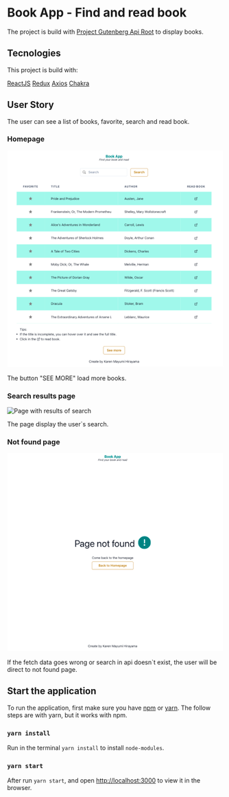 # Book App - Find and read book

The project is build with [Project Gutenberg Api Root](https://gnikdroy.pythonanywhere.com/api/) to display books.

## Tecnologies

This project is build with:

[ReactJS](https://pt-br.reactjs.org/)
[Redux](https://redux.js.org/)
[Axios](https://axios-http.com/docs/intro)
[Chakra](https://chakra-ui.com/)

## User Story

The user can see a list of books, favorite, search and read book.

### Homepage

<img src="./homePage.png" alt="Homepage"></img>

The button "SEE MORE" load more books.

### Search results page

<img src="./searchPage.png" alt="Page with results of search" ></img>

The page display the user`s search.

### Not found page

<img src="./notFoundPage.png" alt="Not found page"></img>

If the fetch data goes wrong or search in api doesn`t exist, the user will be direct to not found page.
## Start the application

To run the application, first make sure you have [npm](https://www.npmjs.com/) or [yarn](https://yarnpkg.com/). The follow steps are with yarn, but it works with npm.

### `yarn install`

Run in the terminal `yarn install` to install `node-modules`.

### `yarn start`

After run `yarn start`, and open [http://localhost:3000](http://localhost:3000) to view it in the browser.